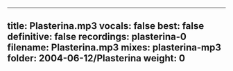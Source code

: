 
---
title: Plasterina.mp3
vocals: false
best: false
definitive: false
recordings: plasterina-0
filename: Plasterina.mp3
mixes: plasterina-mp3
folder: 2004-06-12/Plasterina
weight: 0
---

